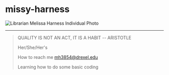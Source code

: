 # missy-harness
<picture>
 <source media="(prefers-color-scheme: dark)" srcset="https://d2jv02qf7xgjwx.cloudfront.net/accounts/358346/profiles/365994/Profile_-_2B__6_.jpg">
 <source media="(prefers-color-scheme: light)" srcset="https://d2jv02qf7xgjwx.cloudfront.net/accounts/358346/profiles/365994/Profile_-_2B__6_.jpg">
 <img alt="Librarian Melissa Harness Individual Photo" src="https://d2jv02qf7xgjwx.cloudfront.net/accounts/358346/profiles/365994/Profile_-_2B__6_.jpg">
</picture>


---
>QUALITY IS NOT AN ACT, IT IS A HABIT -- ARISTOTLE
>
>Her/She/Her's
>
>How to reach me mh3854@drexel.edu
>
>Learning how to do some basic coding
